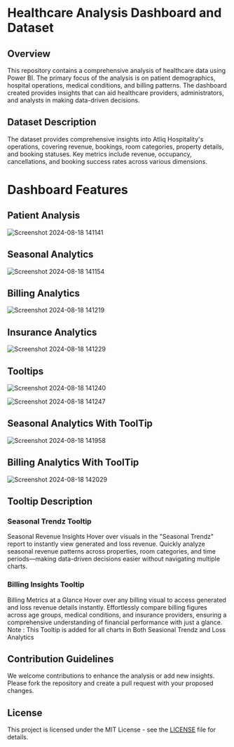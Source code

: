# Healthcare Analysis Dashboard and Dataset

## Overview

This repository contains a comprehensive analysis of healthcare data using Power BI. The primary focus of the analysis is on patient demographics, hospital operations, medical conditions, and billing patterns. The dashboard created provides insights that can aid healthcare providers, administrators, and analysts in making data-driven decisions.

## Dataset Description

The dataset provides comprehensive insights into Atliq Hospitality's operations, covering revenue, bookings, room categories, property details, and booking statuses. Key metrics include revenue, occupancy, cancellations, and booking success rates across various dimensions.


# Dashboard Features


## Patient Analysis 
![Screenshot 2024-08-18 141141](https://github.com/user-attachments/assets/dc9a2500-cdff-4a92-89af-983f976b6e11)


## Seasonal Analytics

![Screenshot 2024-08-18 141154](https://github.com/user-attachments/assets/6a4fc37a-539a-4246-baf2-f026a64b6275)





## Billing Analytics 

![Screenshot 2024-08-18 141219](https://github.com/user-attachments/assets/eda74593-6cc9-434e-87d8-734c7c323aba)





## Insurance Analytics 


![Screenshot 2024-08-18 141229](https://github.com/user-attachments/assets/2f2bcb2f-207d-4e8b-8e05-5f7c02f2b418)


## Tooltips

![Screenshot 2024-08-18 141240](https://github.com/user-attachments/assets/b52ea856-f080-44a0-82bb-7acba777a935)


![Screenshot 2024-08-18 141247](https://github.com/user-attachments/assets/1c42ef39-6de4-4c40-bcc8-b74dc372343d)


## Seasonal Analytics With ToolTip
![Screenshot 2024-08-18 141958](https://github.com/user-attachments/assets/c68dd932-b57a-4407-b165-8d001e1c44ef)

## Billing Analytics With ToolTip

![Screenshot 2024-08-18 142029](https://github.com/user-attachments/assets/ce106a3f-fb89-4986-8203-7a702878c3cf)



## Tooltip Description


### Seasonal Trendz Tooltip
Seasonal Revenue Insights
Hover over visuals in the "Seasonal Trendz" report to instantly view generated and loss revenue. Quickly analyze seasonal revenue patterns across properties, room categories, and time periods—making data-driven decisions easier without navigating multiple charts.

### Billing Insights Tooltip
Billing Metrics at a Glance
Hover over any billing visual to access generated and loss revenue details instantly. Effortlessly compare billing figures across age groups, medical conditions, and insurance providers, ensuring a comprehensive understanding of financial performance with just a glance.
Note : This Tooltip is added for all charts in Both Seasional Trendz and Loss Analytics

## Contribution Guidelines

We welcome contributions to enhance the analysis or add new insights. Please fork the repository and create a pull request with your proposed changes.

## License

This project is licensed under the MIT License - see the [LICENSE](LICENSE) file for details.

